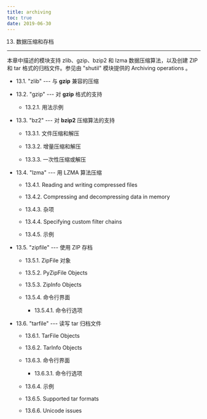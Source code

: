 ```yaml
---
title: archiving
toc: true
date: 2019-06-30
---
```

13. 数据压缩和存档
******************

本章中描述的模块支持 zlib、gzip、bzip2 和 lzma 数据压缩算法，以及创建
ZIP 和 tar 格式的归档文件。参见由 "shutil" 模块提供的 Archiving
operations 。

* 13.1. "zlib" --- 与 **gzip** 兼容的压缩

* 13.2. "gzip" --- 对 **gzip** 格式的支持

  * 13.2.1. 用法示例

* 13.3. "bz2" --- 对 **bzip2** 压缩算法的支持

  * 13.3.1. 文件压缩和解压

  * 13.3.2. 增量压缩和解压

  * 13.3.3. 一次性压缩或解压

* 13.4. "lzma" --- 用 LZMA 算法压缩

  * 13.4.1. Reading and writing compressed files

  * 13.4.2. Compressing and decompressing data in memory

  * 13.4.3. 杂项

  * 13.4.4. Specifying custom filter chains

  * 13.4.5. 示例

* 13.5. "zipfile" --- 使用 ZIP 存档

  * 13.5.1. ZipFile 对象

  * 13.5.2. PyZipFile Objects

  * 13.5.3. ZipInfo Objects

  * 13.5.4. 命令行界面

    * 13.5.4.1. 命令行选项

* 13.6. "tarfile" --- 读写 tar 归档文件

  * 13.6.1. TarFile Objects

  * 13.6.2. TarInfo Objects

  * 13.6.3. 命令行界面

    * 13.6.3.1. 命令行选项

  * 13.6.4. 示例

  * 13.6.5. Supported tar formats

  * 13.6.6. Unicode issues
